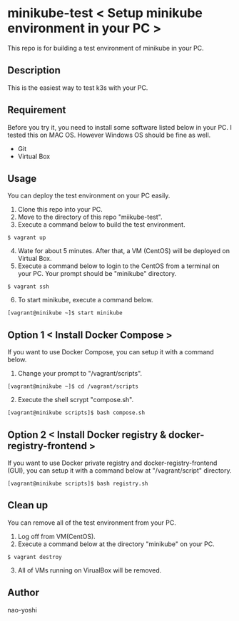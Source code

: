 # minikube-test < Setup minikube environment in your PC >
This repo is for building a test environment of minikube in your PC.


## Description
This is the easiest way to test k3s with your PC.


## Requirement
Before you try it, you need to install some software listed below in your PC. I tested this on MAC OS. However Windows OS should be fine as well.
- Git
- Virtual Box


## Usage
You can deploy the test environment on your PC easily.
1. Clone this repo into your PC.
2. Move to the directory of this repo "miikube-test".
3. Execute a command below to build the test environment.
  ```
  $ vagrant up
  ```
4. Wate for about 5 minutes. After that, a VM (CentOS) will be deployed on Virtual Box. 
5. Execute a command below to login to the CentOS from a terminal on your PC. Your prompt should be "minikube" directory.
  ```
  $ vagrant ssh
  ```
6. To start minikube, execute a command below.
  ```
  [vagrant@minikube ~]$ start minikube
  ```

## Option 1 < Install Docker Compose >
If you want to use Docker Compose, you can setup it with a command below.
1. Change your prompt to "/vagrant/scripts".
  ```
  [vagrant@minikube ~]$ cd /vagrant/scripts
  ```
2. Execute the shell scrypt "compose.sh".
  ```
  [vagrant@minikube scripts]$ bash compose.sh
  ```

## Option 2 < Install Docker registry & docker-registry-frontend >
If you want to use Docker private registry and docker-registry-frontend (GUI), you can setup it with a command below at "/vagrant/script" directory.
  ```
  [vagrant@minikube scripts]$ bash registry.sh
  ```


## Clean up
You can remove all of the test environment from your PC.

1. Log off from VM(CentOS).
2. Execute a command below at the directory "minikube" on your PC.
```
$ vagrant destroy
```
3. All of VMs running on VirualBox will be removed.


## Author
nao-yoshi
